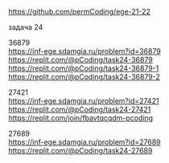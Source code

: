 https://github.com/permCoding/ege-21-22

задача 24  

36879  
https://inf-ege.sdamgia.ru/problem?id=36879  
https://replit.com/@pCoding/task24-36879  
https://replit.com/@pCoding/task24-36879-1  
https://replit.com/@pCoding/task24-36879-2  

27421  
https://inf-ege.sdamgia.ru/problem?id=27421  
https://replit.com/@pCoding/task24-27421  
https://replit.com/join/fbavtqcqdm-pcoding  

27689  
https://inf-ege.sdamgia.ru/problem?id=27689  
https://replit.com/@pCoding/task24-27689  
